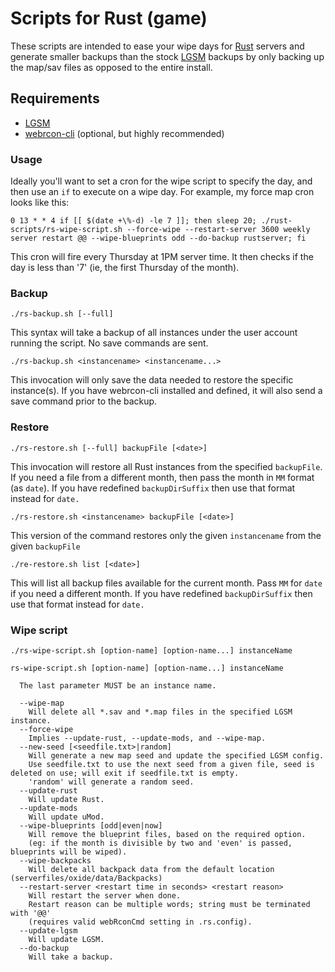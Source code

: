 # Scripts for Rust (game)

These scripts are intended to ease your wipe days for [Rust](https://rust.facepunch.com) servers and generate smaller backups than the stock [LGSM](https://linuxgsm.com/lgsm/) backups by only backing up the map/sav files as opposed to the entire install.

## Requirements
- [LGSM](https://linuxgsm.com/lgsm/)
- [webrcon-cli](https://www.npmjs.com/package/webrcon-cli) (optional, but highly recommended)

### Usage

Ideally you'll want to set a cron for the wipe script to specify the day, and then use an `if` to execute on a wipe day.  For example, my force map cron looks like this:
```
0 13 * * 4 if [[ $(date +\%-d) -le 7 ]]; then sleep 20; ./rust-scripts/rs-wipe-script.sh --force-wipe --restart-server 3600 weekly server restart @@ --wipe-blueprints odd --do-backup rustserver; fi
```
This cron will fire every Thursday at 1PM server time.  It then checks if the day is less than '7' (ie, the first Thursday of the month).

### Backup

`./rs-backup.sh [--full]`

This syntax will take a backup of all instances under the user account running the script.  No save commands are sent.

`./rs-backup.sh <instancename> <instancename...>`

This invocation will only save the data needed to restore the specific instance(s).  If you have webrcon-cli installed and defined, it will also send a save command prior to the backup.

### Restore

`./rs-restore.sh [--full] backupFile [<date>]`

  This invocation will restore all Rust instances from the specified `backupFile`.  If you need a file from a different month, then pass the month in `MM` format (as `date`).  If you have redefined `backupDirSuffix` then use that format instead for `date.`

`./rs-restore.sh <instancename> backupFile [<date>]`

  This version of the command restores only the given `instancename` from the given `backupFile`

`./re-restore.sh list [<date>]`

  This will list all backup files available for the current month.  Pass `MM` for `date` if you need a different month. If you have redefined `backupDirSuffix` then use that format instead for `date.`

### Wipe script

`./rs-wipe-script.sh [option-name] [option-name...] instanceName`
```
rs-wipe-script.sh [option-name] [option-name...] instanceName

  The last parameter MUST be an instance name.

  --wipe-map
    Will delete all *.sav and *.map files in the specified LGSM instance.
  --force-wipe
    Implies --update-rust, --update-mods, and --wipe-map.
  --new-seed [<seedfile.txt>|random]
    Will generate a new map seed and update the specified LGSM config.
    Use seedfile.txt to use the next seed from a given file, seed is deleted on use; will exit if seedfile.txt is empty.
    'random' will generate a random seed.
  --update-rust
    Will update Rust.
  --update-mods
    Will update uMod.
  --wipe-blueprints [odd|even|now]
    Will remove the blueprint files, based on the required option.
    (eg: if the month is divisible by two and 'even' is passed, blueprints will be wiped).
  --wipe-backpacks
    Will delete all backpack data from the default location (serverfiles/oxide/data/Backpacks)
  --restart-server <restart time in seconds> <restart reason>
    Will restart the server when done.
    Restart reason can be multiple words; string must be terminated with '@@'
    (requires valid webRconCmd setting in .rs.config).
  --update-lgsm
    Will update LGSM.
  --do-backup
    Will take a backup.

